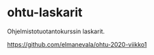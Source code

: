 # ohtu-laskarit
Ohjelmistotuotantokurssin laskarit.


https://github.com/elmanevala/ohtu-2020-viikko1

